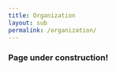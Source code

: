 ```yaml
---
title: Organization
layout: sub
permalink: /organization/
---
```


<h3>Page under construction!</h3>

<!--- COMMENTED
<h3>Conference Organizing Committee</h3>
<hr/>
 
 <h4> Honorary Chair </h4>
 
Deborah Meyers, Athabasca University, Canada
<h4>Conference Chairs</h4> 

Oscar Lin, Athabasca University, Canada 
<br/>
Henry Leung, the University of Calgary, Canada 


<h4>Publication Chair </h4> 

Xiaokang Zhou, Shiga University, Japan 


<h4>Finance Chair</h4> 

Hongxin Yan, Athabasca University, Canada  

<h4>Web Chair </h4> 

Karen Stauffer, Athabasca University (Retired), Canada 

<h4>Steering Committee  </h4> 

Jianhua Ma (Chair), Hosei University, Japan 
<br/>
Laurence T. Yang (Chair), St. Francis Xavier University, Canada 
<br/>
Bernady O. Apduhan, Kyushu Sangyo University, Japan
<br/>
-->


